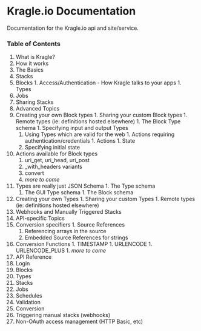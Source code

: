 # Kragle.io Documentation
Documentation for the Kragle.io api and site/service.

### Table of Contents

1. What is Kragle?
1. How it works
1. The Basics
  1. Stacks
  1. Blocks
    1. Access/Authentication - How Kragle talks to your apps
    1. Types
  1. Jobs
  1. Sharing Stacks
1. Advanced Topics
  1. Creating your own Block types
    1. Sharing your custom Block types
    1. Remote types (ie: definitions hosted elsewhere)
    1. The Block Type schema
    1. Specifying input and output Types
      1. Using Types which are valid for the web
    1. Actions requiring authentication/credentials
    1. Actions
    1. State
      1. Specifying initial state
  1. Actions available for Block types
      1. uri_get, uri_head, uri_post
        1. _with_headers variants
      1. convert
      1. *more to come*
  1. Types are really just JSON Schema
    1. The Type schema
      1. The GUI Type schema
    1. The Block schema
  1. Creating your own Types
    1. Sharing your custom Types
    1. Remote types (ie: definitions hosted elsewhere)
  1. Webhooks and Manually Triggered Stacks
1. API-specific Topics
  1. Conversion specifiers
    1. Source References
      1. Referencing arrays in the source
      1. Embedded Source References for strings
  1. Conversion Functions
    1. TIMESTAMP
    1. URLENCODE
    1. URLENCODE_PLUS
    1. *more to come*
1. API Reference
  1. Login
  1. Blocks
  1. Types
  1. Stacks
  1. Jobs
  1. Schedules
  1. Validation
  1. Conversion
  1. Triggering manual stacks (webhooks)
  1. Non-OAuth access management (HTTP Basic, etc)

